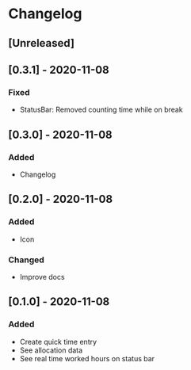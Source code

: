 # Changelog

## [Unreleased]

## [0.3.1] - 2020-11-08
### Fixed
- StatusBar: Removed counting time while on break

## [0.3.0] - 2020-11-08
### Added
- Changelog

## [0.2.0] - 2020-11-08
### Added
- Icon

### Changed
- Improve docs

## [0.1.0] - 2020-11-08
### Added
- Create quick time entry
- See allocation data
- See real time worked hours on status bar
